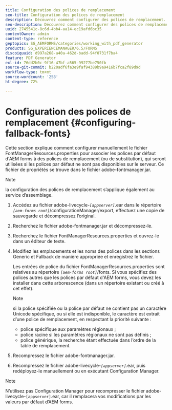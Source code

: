 ```yaml
---
title: Configuration des polices de remplacement
seo-title: Configuration des polices de remplacement
description: Découvrez comment configurer des polices de remplacement.
seo-description: Découvrez comment configurer des polices de remplacement.
uuid: 2745541c-8c6d-4bb4-aa14-ec19afd6bc35
contentOwner: admin
content-type: reference
geptopics: SG_AEMFORMS/categories/working_with_pdf_generator
products: SG_EXPERIENCEMANAGER/6.5/FORMS
discoiquuid: d997a268-a40a-462d-badd-94f0731f7ba4
feature: PDF Generator
exl-id: 76dd2b0c-9f16-47bf-a565-99277be750fb
source-git-commit: b220adf6fa3e9faf94389b9a9416b7fca2f89d9d
workflow-type: tm+mt
source-wordcount: '258'
ht-degree: 72%

---
```


# Configuration des polices de remplacement {#configuring-fallback-fonts}

Cette section explique comment configurer manuellement le fichier FontManagerResources.properties pour associer les polices par défaut d&#39;AEM forms à des polices de remplacement (ou de substitution), qui seront utilisées si les polices par défaut ne sont pas disponibles sur le serveur. Ce fichier de propriétés se trouve dans le fichier adobe-fontmanager.jar.

>[!NOTE]
>
>la configuration des polices de remplacement s’applique également au service d’assemblage.

1. Accédez au fichier adobe-livecycle-*`[appserver]`*.ear dans le répertoire *`[aem-forms root]`*/configurationManager/export, effectuez une copie de sauvegarde et décompressez l’original.
1. Recherchez le fichier adobe-fontmanager.jar et décompressez-le.
1. Recherchez le fichier FontManagerResources.properties et ouvrez-le dans un éditeur de texte.
1. Modifiez les emplacements et les noms des polices dans les sections Generic et Fallback de manière appropriée et enregistrez le fichier.

   Les entrées de police du fichier FontManagerResources.properties sont relatives au répertoire *`[aem-forms root]`*/fonts. Si vous spécifiez des polices autres que les polices par défaut d&#39;AEM forms, vous devez les installer dans cette arborescence (dans un répertoire existant ou créé à cet effet).

   >[!NOTE]
   >
   >si la police spécifiée ou la police par défaut ne contient pas un caractère Unicode spécifique, ou si elle est indisponible, le caractère est extrait d’une police de remplacement, en respectant la priorité suivante :

   * police spécifique aux paramètres régionaux ;
   * police racine si les paramètres régionaux ne sont pas définis ;
   * police générique, la recherche étant effectuée dans l’ordre de la table de remplacement.

1. Recompressez le fichier adobe-fontmanager.jar.
1. Recompressez le fichier adobe-livecycle-*`[appserver]`*.ear, puis redéployez-le manuellement ou en exécutant Configuration Manager.

>[!NOTE]
>
>N’utilisez pas Configuration Manager pour recompresser le fichier adobe-livecycle-`[appserver]`.ear, car il remplacera vos modifications par les valeurs par défaut d’AEM forms.
